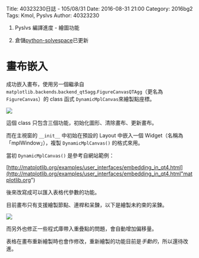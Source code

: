 Title: 40323230日誌 - 105/08/31
Date: 2016-08-31 21:00
Category: 2016bg2
Tags: Kmol, Pyslvs
Author: 40323230


1. Pyslvs 編譯進度 - 繪圖功能

1. 倉儲[python-solvespace](https://github.com/40323230/python-solvespace"github.com")已更新

<!-- PELICAN_END_SUMMARY -->

畫布嵌入
===

成功嵌入畫布，使用另一個繼承自 `matplotlib.backends`.`backend_qt5agg`.`FigureCanvasQTAgg`（更名為`FigureCanvas`）的 class 函式 `DynamicMplCanvas`來繪製點座標。

<img src="http://i.imgur.com/lRrnk7z.png" >

這個 class 只包含三個功能，初始化圖形、清除畫布、更新畫布。

而在主視窗的 `__init__` 中初始在預設的 Layout 中嵌入一個 Widget（名稱為「mplWindow」），複製 `DynamicMplCanvas()` 的格式來用。

當初 `DynamicMplCanvas()` 是參考自網站範例：

[http://matplotlib.org/examples/user_interfaces/embedding_in_qt4.html](http://matplotlib.org/examples/user_interfaces/embedding_in_qt4.html"matplotlib.org")

後來改寫成可以匯入表格代參數的功能。

目前畫布只有支援繪製節點、連桿和呆鍊，以下是繪製未約束的呆鍊。

<img src="http://i.imgur.com/XZfsLGI.png" >

而另外也修正一些程式庫帶入重疊點的問題，會自動增加偏移量。

表格在畫布重新繪製時也會作修改，重新繪製的功能目前是*手動的*，所以還待改進。